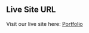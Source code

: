 ## Live Site URL
Visit our live site here: [Portfolio](https://hadiur-rahman-portfolio.netlify.app/)
